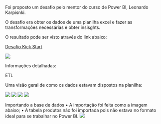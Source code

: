 Foi proposto um desafio pelo mentor do curso de Power BI, Leonardo Karpisnki.

O desafio era obter os dados de uma planilha excel e fazer as transformações necessárias e obter insisghts.

O resultado pode ser visto através do link abaixo:

[Desafio Kick Start](https://app.powerbi.com/view?r=eyJrIjoiMzhiODk2ZjktYzQ5NC00NTY4LTk1YzEtMzBlMDJjOTFiOTU2IiwidCI6ImFmMTJhMmZkLTI0NjgtNDA1OS1hNTFhLTYyZmRhM2U2OTBiNSJ9&pageName=ReportSection047258e706d600e79a61) 


![](https://i.ibb.co/j8x063m/pbi.png)

Informações detalhadas:

ETL

Uma visão geral de como os dados estavam dispostos na planilha:

![](https://i.ibb.co/kXQy9bq/base1.png)
![](https://i.ibb.co/T8J6kBq/base2.png)
![](https://i.ibb.co/7bYLc4x/base3.png)
![](https://i.ibb.co/jh61w7b/base4.png)

Importando a base de dados
  •	A importação foi feita como a imagem abaixo;
  •	A tabela produtos não foi importada pois não estava no formato ideal para se trabalhar no Power BI.
  ![](https://i.ibb.co/1bHzVJ8/navigator.png)
  


